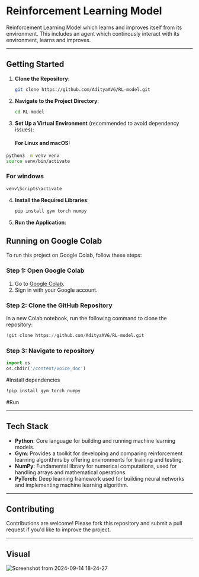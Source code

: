 # **Reinforcement Learning Model**

Reinforcement Learning Model which learns and improves itself from its environment. This includes an agent which continously interact with its environment, learns and improves.

---

## **Getting Started**

1. **Clone the Repository**:
    ```bash
    git clone https://github.com/AdityaAVG/RL-model.git
    ```
2. **Navigate to the Project Directory**:
    ```bash
    cd RL-model
    ```
3. **Set Up a Virtual Environment** (recommended to avoid dependency issues):
    #### **For Linux and macOS**:
```bash
python3 -m venv venv
source venv/bin/activate
```
### For windows
```bash
venv\Scripts\activate
```
4. **Install the Required Libraries**:
    ```bash
    pip install gym torch numpy
    ```
5. **Run the Application**:

## **Running on Google Colab**

To run this project on Google Colab, follow these steps:

### **Step 1: Open Google Colab**
1. Go to [Google Colab](https://colab.research.google.com/).
2. Sign in with your Google account.

### **Step 2: Clone the GitHub Repository**
In a new Colab notebook, run the following command to clone the repository:

```python
!git clone https://github.com/AdityaAVG/RL-model.git
```

### **Step 3: Navigate to repository**
```python
import os
os.chdir('/content/voice_doc')
```
#Install dependencies
```bash
!pip install gym torch numpy
```
#Run



---

## **Tech Stack**
- **Python**: Core language for building and running machine learning models.
- **Gym**: Provides a toolkit for developing and comparing reinforcement learning algorithms by offering environments for training and testing.
- **NumPy**: Fundamental library for numerical computations, used for handling arrays and mathematical operations.
- **PyTorch**: Deep learning framework used for building neural networks and implementing machine learning algorithm.

---

## **Contributing**

Contributions are welcome! Please fork this repository and submit a pull request if you'd like to improve the project.

---

## **Visual**

![Screenshot from 2024-09-14 18-24-27](https://github.com/user-attachments/assets/fbc9102e-7428-4187-ba6a-ef247f319c2a)
